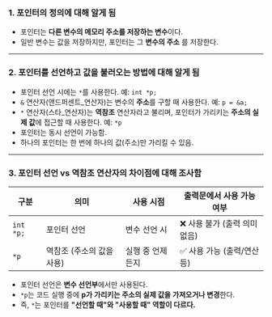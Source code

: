 ### 1. 포인터의 정의에 대해 알게 됨  
- 포인터는 **다른 변수의 메모리 주소를 저장하는 변수**이다.  
- 일반 변수는 값을 저장하지만, 포인터는 그 **변수의 주소** 를 저장한다.  
---
### 2. 포인터를 선언하고 값을 불러오는 방법에 대해 알게 됨  
- 포인터 선언 시에는 `*`를 사용한다. 예: `int *p;`  
- `&` 연산자(앤드퍼센트_연산자)는 변수의 **주소**를 구할 때 사용한다. 예: `p = &a;`  
- `*` 연산자(스타_연산자)는 **역참조** 연산자라고 불리며, 포인터가 가리키는 **주소의 실제 값**에 접근할 때 사용한다. 예: `*p`
- 포인터는 동시 선언이 가능함.
- 하나의 포인터는 한 번에 하나의 값(주소)만 가리킬 수 있음.
---

### 3. 포인터 선언 vs 역참조 연산자의 차이점에 대해 조사함

| 구분       | 의미                         | 사용 시점        | 출력문에서 사용 가능 여부     |
|------------|------------------------------|------------------|-------------------------------|
| `int *p;`  | 포인터 선언                  | 변수 선언 시     | ❌ 사용 불가 (출력 의미 없음) |
| `*p`       | 역참조 (주소의 값을 사용)    | 실행 중 언제든지 | ✅ 사용 가능 (출력/연산 등)   |

- 포인터 선언은 **변수 선언부**에서만 사용된다.
- `*p`는 코드 실행 중에 **p가 가리키는 주소의 실제 값을 가져오거나 변경**한다.
- 즉, `*`는 포인터를 **"선언할 때"와 "사용할 때" 역할이 다르다.**